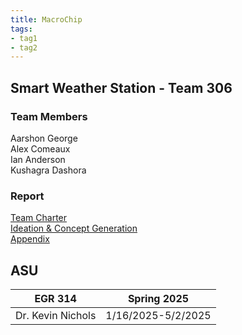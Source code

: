 ```yaml
---
title: MacroChip
tags:
- tag1
- tag2
---
```


## Smart Weather Station - Team 306

### Team Members

Aarshon George  
Alex Comeaux  
Ian Anderson  
Kushagra Dashora

### Report

[Team Charter](./report.md)  
[Ideation & Concept Generation](./ideation.md)  
[Appendix](./appendix.md)

## ASU

EGR 314 | Spring 2025
----|--------
Dr. Kevin Nichols | 1/16/2025-5/2/2025
